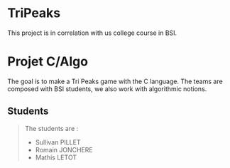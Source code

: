 # TriPeaks
This project is in correlation with us college course in BSI.

# Projet C/Algo

The goal is to make a Tri Peaks game with the C language.
The teams are composed with BSI students, we also work with algorithmic notions.

## Students 

> The students are :
> - Sullivan PILLET
> - Romain JONCHERE
> - Mathis LETOT
